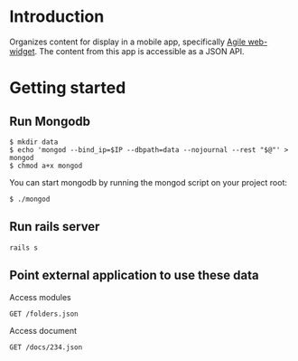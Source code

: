 # Introduction
Organizes content for display in a mobile app, specifically [Agile web-widget](https://github.com/davehdo/agilemd-widget-custom). The content from this app is accessible as a JSON API.

# Getting started

## Run Mongodb
```
$ mkdir data
$ echo 'mongod --bind_ip=$IP --dbpath=data --nojournal --rest "$@"' > mongod
$ chmod a+x mongod
```

You can start mongodb by running the mongod script on your project root:
```
$ ./mongod
```

## Run rails server
```rails s```

## Point external application to use these data
Access modules
```
GET /folders.json
```

Access document
```
GET /docs/234.json
```